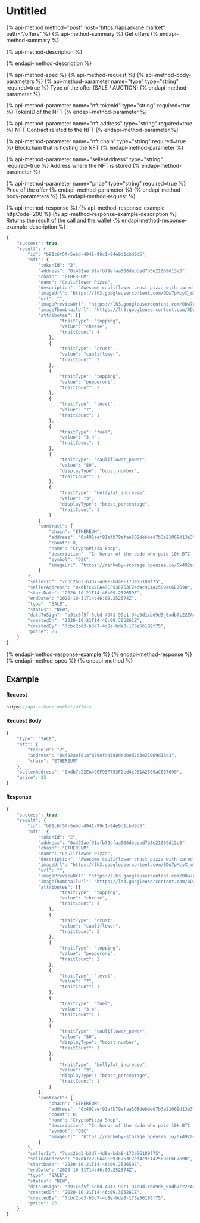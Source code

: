 # Untitled

{% api-method method="post" host="https://api.arkane.market" path="/offers" %}
{% api-method-summary %}
Get offers
{% endapi-method-summary %}

{% api-method-description %}

{% endapi-method-description %}

{% api-method-spec %}
{% api-method-request %}
{% api-method-body-parameters %}
{% api-method-parameter name="type" type="string" required=true %}
Type of the offer \(SALE / AUCTION\)
{% endapi-method-parameter %}

{% api-method-parameter name="nft.tokenId" type="string" required=true %}
TokenID of the NFT
{% endapi-method-parameter %}

{% api-method-parameter name="nft.address" type="string" required=true %}
NFT Contract related to the NFT
{% endapi-method-parameter %}

{% api-method-parameter name="nft.chain" type="string" required=true %}
Blockchain that is hosting the NFT
{% endapi-method-parameter %}

{% api-method-parameter name="sellerAddress" type="string" required=true %}
Address where the NFT is stored
{% endapi-method-parameter %}

{% api-method-parameter name="price" type="string" required=true %}
Price of the offer
{% endapi-method-parameter %}
{% endapi-method-body-parameters %}
{% endapi-method-request %}

{% api-method-response %}
{% api-method-response-example httpCode=200 %}
{% api-method-response-example-description %}
Returns the result of the call and the wallet 
{% endapi-method-response-example-description %}

```javascript
{
	"success": true,
	"result": {
		"id": "b91c6f5f-5ebd-4941-99c1-94e9d1cbd9d5",
		"nft": {
			"tokenId": "2",
			"address": "0x492aef91afb79efaa508debbed7b3e21069d13e3",
			"chain": "ETHEREUM",
			"name": "Cauliflower Pizza",
			"description": "Awesome cauliflower crust pizza with cured pepperoni. Found on a BBS in the early 80s.",
			"imageUrl": "https://lh3.googleusercontent.com/0Dw7pMcyX_m7T_6q3zzrvjmYMg-Matgg8c42DTGvviRDI8M7fa3Ot9siVfhzE0gqolLshVp2O6T3QdccmVblMurg7A",
			"url": "",
			"imagePreviewUrl": "https://lh3.googleusercontent.com/0Dw7pMcyX_m7T_6q3zzrvjmYMg-Matgg8c42DTGvviRDI8M7fa3Ot9siVfhzE0gqolLshVp2O6T3QdccmVblMurg7A=s250",
			"imageThumbnailUrl": "https://lh3.googleusercontent.com/0Dw7pMcyX_m7T_6q3zzrvjmYMg-Matgg8c42DTGvviRDI8M7fa3Ot9siVfhzE0gqolLshVp2O6T3QdccmVblMurg7A=s128",
			"attributes": [{
					"traitType": "topping",
					"value": "cheese",
					"traitCount": 4
				},
				{
					"traitType": "crust",
					"value": "cauliflower",
					"traitCount": 2
				},
				{
					"traitType": "topping",
					"value": "pepperoni",
					"traitCount": 2
				},
				{
					"traitType": "level",
					"value": "7",
					"traitCount": 1
				},
				{
					"traitType": "fuel",
					"value": "3.4",
					"traitCount": 1
				},
				{
					"traitType": "cauliflower_power",
					"value": "80",
					"displayType": "boost_number",
					"traitCount": 1
				},
				{
					"traitType": "bellyfat_increase",
					"value": "3",
					"displayType": "boost_percentage",
					"traitCount": 1
				}
			],
			"contract": {
				"chain": "ETHEREUM",
				"address": "0x492aef91afb79efaa508debbed7b3e21069d13e3",
				"count": 0,
				"name": "CryptoPizza Shop",
				"description": "In honor of the dude who paid 10k BTC for two large pizzas in 2010, I'm proud to announce the first ever CryptoPizza Shop! Collect these slices - more to be added soon, but these OG CryptoPizza Slices will go down in history!",
				"symbol": "OSC",
				"imageUrl": "https://rinkeby-storage.opensea.io/0x492aef91afb79efaa508debbed7b3e21069d13e3-1561429292.png"
			}
		},
		"sellerId": "7cbc2bd3-b3d7-4d8e-bda8-173e56189f75",
		"sellerAddress": "0xdb7c22EA49EF93F753F2ed4c9E1A2589aC6E7690",
		"startDate": "2020-10-21T14:46:09.252659Z",
		"endDate": "2020-10-31T14:46:09.252674Z",
		"type": "SALE",
		"status": "NEW",
		"dataToSign": "b91c6f5f-5ebd-4941-99c1-94e9d1cbd9d5_0xdb7c22EA49EF93F753F2ed4c9E1A2589aC6E7690_0xb06b3f1e824BD7eFC0BCe584cF6B772dC0Ff7C75_2",
		"createdOn": "2020-10-21T14:46:09.305261Z",
		"createdBy": "7cbc2bd3-b3d7-4d8e-bda8-173e56189f75",
		"price": 25
	}
}
```
{% endapi-method-response-example %}
{% endapi-method-response %}
{% endapi-method-spec %}
{% endapi-method %}

## Example

#### Request

```javascript
https://api.arkane.market/offers
```

#### Request Body

```javascript
{
    "type": "SALE",
    "nft": {
        "tokenId": "2",
        "address": "0x492aef91afb79efaa508debbed7b3e21069d13e3",
        "chain": "ETHEREUM"
    },
    "sellerAddress": "0xdb7c22EA49EF93F753F2ed4c9E1A2589aC6E7690",
    "price": 25
}
```

#### Response

```javascript
{
	"success": true,
	"result": {
		"id": "b91c6f5f-5ebd-4941-99c1-94e9d1cbd9d5",
		"nft": {
			"tokenId": "2",
			"address": "0x492aef91afb79efaa508debbed7b3e21069d13e3",
			"chain": "ETHEREUM",
			"name": "Cauliflower Pizza",
			"description": "Awesome cauliflower crust pizza with cured pepperoni. Found on a BBS in the early 80s.",
			"imageUrl": "https://lh3.googleusercontent.com/0Dw7pMcyX_m7T_6q3zzrvjmYMg-Matgg8c42DTGvviRDI8M7fa3Ot9siVfhzE0gqolLshVp2O6T3QdccmVblMurg7A",
			"url": "",
			"imagePreviewUrl": "https://lh3.googleusercontent.com/0Dw7pMcyX_m7T_6q3zzrvjmYMg-Matgg8c42DTGvviRDI8M7fa3Ot9siVfhzE0gqolLshVp2O6T3QdccmVblMurg7A=s250",
			"imageThumbnailUrl": "https://lh3.googleusercontent.com/0Dw7pMcyX_m7T_6q3zzrvjmYMg-Matgg8c42DTGvviRDI8M7fa3Ot9siVfhzE0gqolLshVp2O6T3QdccmVblMurg7A=s128",
			"attributes": [{
					"traitType": "topping",
					"value": "cheese",
					"traitCount": 4
				},
				{
					"traitType": "crust",
					"value": "cauliflower",
					"traitCount": 2
				},
				{
					"traitType": "topping",
					"value": "pepperoni",
					"traitCount": 2
				},
				{
					"traitType": "level",
					"value": "7",
					"traitCount": 1
				},
				{
					"traitType": "fuel",
					"value": "3.4",
					"traitCount": 1
				},
				{
					"traitType": "cauliflower_power",
					"value": "80",
					"displayType": "boost_number",
					"traitCount": 1
				},
				{
					"traitType": "bellyfat_increase",
					"value": "3",
					"displayType": "boost_percentage",
					"traitCount": 1
				}
			],
			"contract": {
				"chain": "ETHEREUM",
				"address": "0x492aef91afb79efaa508debbed7b3e21069d13e3",
				"count": 0,
				"name": "CryptoPizza Shop",
				"description": "In honor of the dude who paid 10k BTC for two large pizzas in 2010, I'm proud to announce the first ever CryptoPizza Shop! Collect these slices - more to be added soon, but these OG CryptoPizza Slices will go down in history!",
				"symbol": "OSC",
				"imageUrl": "https://rinkeby-storage.opensea.io/0x492aef91afb79efaa508debbed7b3e21069d13e3-1561429292.png"
			}
		},
		"sellerId": "7cbc2bd3-b3d7-4d8e-bda8-173e56189f75",
		"sellerAddress": "0xdb7c22EA49EF93F753F2ed4c9E1A2589aC6E7690",
		"startDate": "2020-10-21T14:46:09.252659Z",
		"endDate": "2020-10-31T14:46:09.252674Z",
		"type": "SALE",
		"status": "NEW",
		"dataToSign": "b91c6f5f-5ebd-4941-99c1-94e9d1cbd9d5_0xdb7c22EA49EF93F753F2ed4c9E1A2589aC6E7690_0xb06b3f1e824BD7eFC0BCe584cF6B772dC0Ff7C75_2",
		"createdOn": "2020-10-21T14:46:09.305261Z",
		"createdBy": "7cbc2bd3-b3d7-4d8e-bda8-173e56189f75",
		"price": 25
	}
}
```

